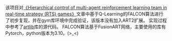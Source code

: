 该项目对[《Hierarchical control of multi-agent reinforcement learning team in real-time strategy (RTS) games》](https://www.sciencedirect.com/science/article/abs/pii/S0957417421010897)文章中基于Q-Learning的FALCON算法进行了初步复现，并在gym库环境中完成验证，该版本没有加入ART2扩展。
实现过程中参考了[artlib](https://www.sciencedirect.com/science/article/abs/pii/S0957417421010897)库的源代码。
FALCON算法基于FusionART网络，主要使用的库有Pytorch，python版本为3.10。(>_<)
